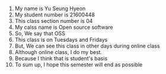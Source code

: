 1. My name is Yu Seung Hyeon
2. My student number is 21600448
3. This class section number is 04
4. My calss name is Open source software 
5. So, We say that OSS
6. This class is on Tuesdays and Fridays
7. But, We can see this class in other days during online class
8. Although online class, I do my best.
9. Because I think that is student's basis
10. To sum up, I hope this semester will end as possible
